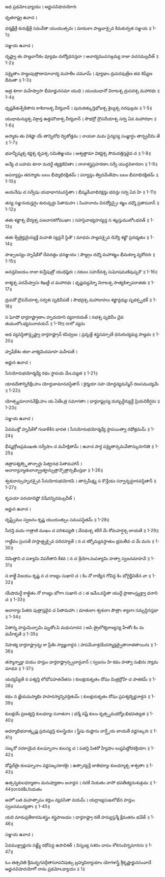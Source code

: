 అథ ప్రథమోఽధ్యాయః ।
అర్జునవిషాదయోగః

ధృతరాష్ట్ర ఉవాచ ।

ధర్మక్షేత్రే కురుక్షేత్రే సమవేతా యుయుత్సవః ।
మామకాః పాణ్డవాశ్చైవ కిమకుర్వత సఞ్జయ ॥ 1-1॥

సఞ్జయ ఉవాచ ।

దృష్ట్వా తు పాణ్డవానీకం వ్యూఢం దుర్యోధనస్తదా ।
ఆచార్యముపసఙ్గమ్య రాజా వచనమబ్రవీత్ ॥ 1-2॥

పశ్యైతాం పాణ్డుపుత్రాణామాచార్య మహతీం చమూమ్ ।
వ్యూఢాం ద్రుపదపుత్రేణ తవ శిష్యేణ ధీమతా ॥ 1-3॥

అత్ర శూరా మహేష్వాసా భీమార్జునసమా యుధి ।
యుయుధానో విరాటశ్చ ద్రుపదశ్చ మహారథః ॥ 1-4॥

ధృష్టకేతుశ్చేకితానః కాశిరాజశ్చ వీర్యవాన్ ।
పురుజిత్కున్తిభోజశ్చ శైబ్యశ్చ నరపుఙ్గవః ॥ 1-5॥

యుధామన్యుశ్చ విక్రాన్త ఉత్తమౌజాశ్చ వీర్యవాన్ ।
సౌభద్రో ద్రౌపదేయాశ్చ సర్వ ఏవ మహారథాః ॥ 1-6॥

అస్మాకం తు విశిష్టా యే తాన్నిబోధ ద్విజోత్తమ ।
నాయకా మమ సైన్యస్య సంజ్ఞార్థం తాన్బ్రవీమి తే ॥ 1-7॥

భవాన్భీష్మశ్చ కర్ణశ్చ కృపశ్చ సమితిఞ్జయః ।
అశ్వత్థామా వికర్ణశ్చ సౌమదత్తిస్తథైవ చ ॥ 1-8॥

అన్యే చ బహవః శూరా మదర్థే త్యక్తజీవితాః ।
నానాశస్త్రప్రహరణాః సర్వే యుద్ధవిశారదాః ॥ 1-9॥

అపర్యాప్తం తదస్మాకం బలం భీష్మాభిరక్షితమ్ ।
పర్యాప్తం త్విదమేతేషాం బలం భీమాభిరక్షితమ్ ॥ 1-10॥

అయనేషు చ సర్వేషు యథాభాగమవస్థితాః ।
భీష్మమేవాభిరక్షన్తు భవన్తః సర్వ ఏవ హి ॥ 1-11॥

తస్య సఞ్జనయన్హర్షం కురువృద్ధః పితామహః ।
సింహనాదం వినద్యోచ్చైః శఙ్ఖం దధ్మౌ ప్రతాపవాన్ ॥ 1-12॥

తతః శఙ్ఖాశ్చ భేర్యశ్చ పణవానకగోముఖాః ।
సహసైవాభ్యహన్యన్త స శబ్దస్తుములోఽభవత్ ॥ 1-13॥

తతః శ్వేతైర్హయైర్యుక్తే మహతి స్యన్దనే స్థితౌ ।
మాధవః పాణ్డవశ్చైవ దివ్యౌ శఙ్ఖౌ ప్రదధ్మతుః ॥ 1-14॥

పాఞ్చజన్యం హృషీకేశో దేవదత్తం ధనఞ్జయః ।
పౌణ్డ్రం దధ్మౌ మహాశఙ్ఖం భీమకర్మా వృకోదరః ॥ 1-15॥

అనన్తవిజయం రాజా కున్తీపుత్రో యుధిష్ఠిరః ।
నకులః సహదేవశ్చ సుఘోషమణిపుష్పకౌ ॥ 1-16॥

కాశ్యశ్చ పరమేష్వాసః శిఖణ్డీ చ మహారథః ।
ధృష్టద్యుమ్నో విరాటశ్చ సాత్యకిశ్చాపరాజితః ॥ 1-17॥

ద్రుపదో ద్రౌపదేయాశ్చ సర్వశః పృథివీపతే ।
సౌభద్రశ్చ మహాబాహుః శఙ్ఖాన్దధ్ముః పృథక్పృథక్ ॥ 1-18॥

స ఘోషో ధార్తరాష్ట్రాణాం హృదయాని వ్యదారయత్ ।
నభశ్చ పృథివీం చైవ తుములోఽభ్యనునాదయన్ ॥ 1-19॥ orలో వ్యను

అథ వ్యవస్థితాన్దృష్ట్వా ధార్తరాష్ట్రాన్ కపిధ్వజః ।
ప్రవృత్తే శస్త్రసమ్పాతే ధనురుద్యమ్య పాణ్డవః ॥ 1-20॥

హృషీకేశం తదా వాక్యమిదమాహ మహీపతే ।

అర్జున ఉవాచ ।

సేనయోరుభయోర్మధ్యే రథం స్థాపయ మేఽచ్యుత ॥ 1-21॥

యావదేతాన్నిరీక్షేఽహం యోద్ధుకామానవస్థితాన్ ।
కైర్మయా సహ యోద్ధవ్యమస్మిన్ రణసముద్యమే ॥ 1-22॥

యోత్స్యమానానవేక్షేఽహం య ఏతేఽత్ర సమాగతాః ।
ధార్తరాష్ట్రస్య దుర్బుద్ధేర్యుద్ధే ప్రియచికీర్షవః ॥ 1-23॥

సఞ్జయ ఉవాచ ।

ఏవముక్తో హృషీకేశో గుడాకేశేన భారత ।
సేనయోరుభయోర్మధ్యే స్థాపయిత్వా రథోత్తమమ్ ॥ 1-24॥

భీష్మద్రోణప్రముఖతః సర్వేషాం చ మహీక్షితామ్ ।
ఉవాచ పార్థ పశ్యైతాన్సమవేతాన్కురూనితి ॥ 1-25॥

తత్రాపశ్యత్స్థితాన్పార్థః పితౄనథ పితామహాన్ ।
ఆచార్యాన్మాతులాన్భ్రాతౄన్పుత్రాన్పౌత్రాన్సఖీంస్తథా ॥ 1-26॥

శ్వశురాన్సుహృదశ్చైవ సేనయోరుభయోరపి ।
తాన్సమీక్ష్య స కౌన్తేయః సర్వాన్బన్ధూనవస్థితాన్ ॥ 1-27॥

కృపయా పరయావిష్టో విషీదన్నిదమబ్రవీత్ ।

అర్జున ఉవాచ ।

దృష్ట్వేమం స్వజనం కృష్ణ యుయుత్సుం సముపస్థితమ్ ॥ 1-28॥

సీదన్తి మమ గాత్రాణి ముఖం చ పరిశుష్యతి ।
వేపథుశ్చ శరీరే మే రోమహర్షశ్చ జాయతే ॥ 1-29॥

గాణ్డీవం స్రంసతే హస్తాత్త్వక్చైవ పరిదహ్యతే ।
న చ శక్నోమ్యవస్థాతుం భ్రమతీవ చ మే మనః ॥ 1-30॥

నిమిత్తాని చ పశ్యామి విపరీతాని కేశవ ।
న చ శ్రేయోఽనుపశ్యామి హత్వా స్వజనమాహవే ॥ 1-31॥

న కాఙ్క్షే విజయం కృష్ణ న చ రాజ్యం సుఖాని చ ।
కిం నో రాజ్యేన గోవిన్ద కిం భోగైర్జీవితేన వా ॥ 1-32॥

యేషామర్థే కాఙ్క్షితం నో రాజ్యం భోగాః సుఖాని చ ।
త ఇమేఽవస్థితా యుద్ధే ప్రాణాంస్త్యక్త్వా ధనాని చ ॥ 1-33॥

ఆచార్యాః పితరః పుత్రాస్తథైవ చ పితామహాః ।
మాతులాః శ్వశురాః పౌత్రాః శ్యాలాః సమ్బన్ధినస్తథా ॥ 1-34॥

ఏతాన్న హన్తుమిచ్ఛామి ఘ్నతోఽపి మధుసూదన ।
అపి త్రైలోక్యరాజ్యస్య హేతోః కిం ను మహీకృతే ॥ 1-35॥

నిహత్య ధార్తరాష్ట్రాన్నః కా ప్రీతిః స్యాజ్జనార్దన ।
పాపమేవాశ్రయేదస్మాన్హత్వైతానాతతాయినః ॥ 1-36॥

తస్మాన్నార్హా వయం హన్తుం ధార్తరాష్ట్రాన్స్వబాన్ధవాన్ ।
స్వజనం హి కథం హత్వా సుఖినః స్యామ మాధవ ॥ 1-37॥

యద్యప్యేతే న పశ్యన్తి లోభోపహతచేతసః ।
కులక్షయకృతం దోషం మిత్రద్రోహే చ పాతకమ్ ॥ 1-38॥

కథం న జ్ఞేయమస్మాభిః పాపాదస్మాన్నివర్తితుమ్ ।
కులక్షయకృతం దోషం ప్రపశ్యద్భిర్జనార్దన ॥ 1-39॥

కులక్షయే ప్రణశ్యన్తి కులధర్మాః సనాతనాః ।
ధర్మే నష్టే కులం కృత్స్నమధర్మోఽభిభవత్యుత ॥ 1-40॥

అధర్మాభిభవాత్కృష్ణ ప్రదుష్యన్తి కులస్త్రియః ।
స్త్రీషు దుష్టాసు వార్ష్ణేయ జాయతే వర్ణసఙ్కరః ॥ 1-41॥

సఙ్కరో నరకాయైవ కులఘ్నానాం కులస్య చ ।
పతన్తి పితరో హ్యేషాం లుప్తపిణ్డోదకక్రియాః ॥ 1-42॥

దోషైరేతైః కులఘ్నానాం వర్ణసఙ్కరకారకైః ।
ఉత్సాద్యన్తే జాతిధర్మాః కులధర్మాశ్చ శాశ్వతాః ॥ 1-43॥

ఉత్సన్నకులధర్మాణాం మనుష్యాణాం జనార్దన ।
నరకే నియతం వాసో భవతీత్యనుశుశ్రుమ ॥ 1-44॥orనరకేఽనియతం

అహో బత మహత్పాపం కర్తుం వ్యవసితా వయమ్ ।
యద్రాజ్యసుఖలోభేన హన్తుం స్వజనముద్యతాః ॥ 1-45॥

యది మామప్రతీకారమశస్త్రం శస్త్రపాణయః ।
ధార్తరాష్ట్రా రణే హన్యుస్తన్మే క్షేమతరం భవేత్ ॥ 1-46॥

సఞ్జయ ఉవాచ ।

ఏవముక్త్వార్జునః సఙ్ఖ్యే రథోపస్థ ఉపావిశత్ ।
విసృజ్య సశరం చాపం శోకసంవిగ్నమానసః ॥ 1-47॥


ఓం తత్సదితి శ్రీమద్భగవద్గీతాసూపనిషత్సు
బ్రహ్మవిద్యాయాం యోగశాస్త్రే శ్రీకృష్ణార్జునసంవాదే
అర్జునవిషాదయోగో నామ ప్రథమోఽధ్యాయః ॥ 1॥